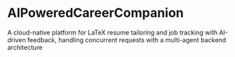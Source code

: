 # AIPoweredCareerCompanion
A cloud-native platform for LaTeX resume tailoring and job tracking with AI-driven feedback, handling concurrent requests with a multi-agent backend architecture
